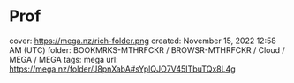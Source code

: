 # Prof

cover: https://mega.nz/rich-folder.png
created: November 15, 2022 12:58 AM (UTC)
folder: BOOKMRKS-MTHRFCKR / BROWSR-MTHRFCKR / Cloud / MEGA / MEGA
tags: mega
url: https://mega.nz/folder/J8pnXabA#sYplQJO7V45ITbuTQx8L4g